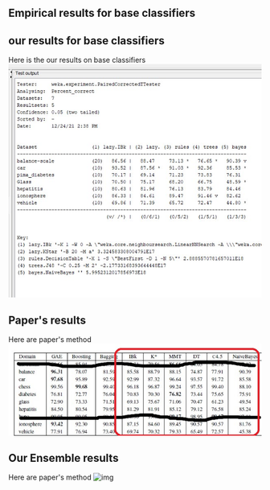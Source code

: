 
##  Empirical results for base classifiers 
## our results for base classifiers 
Here is the our results on base classifiers 
![img](https://github.com/Sarah-HA-2021/MLDM_HomeWork/blob/main/Project/images/empirical_results.jpg)

## Paper's results
Here are paper's method
![img](https://github.com/Sarah-HA-2021/MLDM_HomeWork/blob/main/Project/images/paper_results_base.jpg)


## Our Ensemble results 
Here are paper's method
![img](https://github.com/Sarah-HA-2021/MLDM_HomeWork/tree/main/Project/images/https://github.com/Sarah-HA-2021/MLDM_HomeWork/blob/main/Project/images/ensemble_results.jpg)
